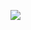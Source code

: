 [![](https://github.com/trakem2/VectorString/actions/workflows/build-main.yml/badge.svg)](https://github.com/trakem2/VectorString/actions/workflows/build-main.yml)

